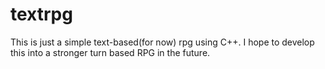 # textrpg

This is just a simple text-based(for now) rpg using C++.
I hope to develop this into a stronger turn based RPG in the future.
